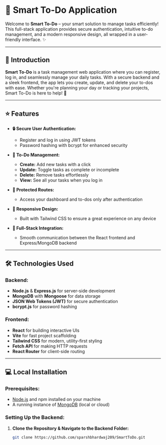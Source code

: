 # 🚀 Smart To-Do Application

Welcome to **Smart To-Do** – your smart solution to manage tasks efficiently! This full-stack application provides secure authentication, intuitive to-do management, and a modern responsive design, all wrapped in a user-friendly interface. ✨

---

## 📖 Introduction

**Smart To-Do** is a task management web application where you can register, log in, and seamlessly manage your daily tasks. With a secure backend and a sleek frontend, the app lets you create, update, and delete your to-dos with ease. Whether you're planning your day or tracking your projects, Smart To-Do is here to help! 💪

---

## ⭐ Features

- **🔒 Secure User Authentication:**  
  - Register and log in using JWT tokens  
  - Password hashing with bcrypt for enhanced security

- **📝 To-Do Management:**  
  - **Create:** Add new tasks with a click  
  - **Update:** Toggle tasks as complete or incomplete  
  - **Delete:** Remove tasks effortlessly  
  - **View:** See all your tasks when you log in

- **🔐 Protected Routes:**  
  - Access your dashboard and to-dos only after authentication

- **📱 Responsive Design:**  
  - Built with Tailwind CSS to ensure a great experience on any device

- **🔄 Full-Stack Integration:**  
  - Smooth communication between the React frontend and Express/MongoDB backend

---

## 🛠 Technologies Used

### Backend:
- **Node.js** & **Express.js** for server-side development  
- **MongoDB** with **Mongoose** for data storage  
- **JSON Web Tokens (JWT)** for secure authentication  
- **bcrypt.js** for password hashing

### Frontend:
- **React** for building interactive UIs  
- **Vite** for fast project scaffolding  
- **Tailwind CSS** for modern, utility-first styling  
- **Fetch API** for making HTTP requests  
- **React Router** for client-side routing

---

## 💻 Local Installation

### Prerequisites:
- [Node.js](https://nodejs.org/) and npm installed on your machine  
- A running instance of [MongoDB](https://www.mongodb.com/) (local or cloud)

### Setting Up the Backend:

1. **Clone the Repository & Navigate to the Backend Folder:**

   ```bash
   git clone https://github.com/sparshbhardwaj209/SmartToDo.git
   ```
 
 
 
